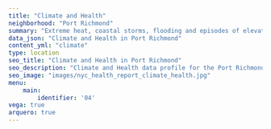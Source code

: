 ```yaml
---
title: "Climate and Health"
neighborhood: "Port Richmond"
summary: "Extreme heat, coastal storms, flooding and episodes of elevated ozone are climate-related hazards that may increase with climate change and have important public health impacts in New York City. Extreme weather can cause power outages, which also threaten public health. This report provides neighborhood indicators of climate-related hazards, vulnerability and health impacts."
data_json: "Climate and Health in Port Richmond"
content_yml: "climate"
type: location
seo_title: "Climate and Health in Port Richmond"
seo_description: "Climate and Health data profile for the Port Richmond neighborhood of NYC."
seo_image: "images/nyc_health_report_climate_health.jpg"
menu:
    main:
        identifier: '04'
vega: true
arquero: true
---
```

